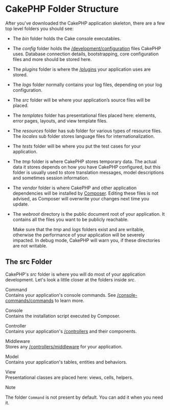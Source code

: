 # CakePHP Folder Structure

After you've downloaded the CakePHP application skeleton, there are a few top
level folders you should see:

- The *bin* folder holds the Cake console executables.

- The *config* folder holds the [/development/configuration](development/configuration.md) files
  CakePHP uses. Database connection details, bootstrapping, core configuration files
  and more should be stored here.

- The *plugins* folder is where the [/plugins](plugins.md) your application uses are stored.

- The *logs* folder normally contains your log files, depending on your log
  configuration.

- The *src* folder will be where your application’s source files will be placed.

- The *templates* folder has presentational files placed here:
  elements, error pages, layouts, and view template files.

- The *resources* folder has sub folder for various types of resource files.
  The *locales* sub folder stores language files for internationalization.

- The *tests* folder will be where you put the test cases for your application.

- The *tmp* folder is where CakePHP stores temporary data. The actual data it
  stores depends on how you have CakePHP configured, but this folder
  is usually used to store translation messages, model descriptions and sometimes
  session information.

- The *vendor* folder is where CakePHP and other application dependencies will
  be installed by [Composer](https://getcomposer.org). Editing these files is not
  advised, as Composer will overwrite your changes next time you update.

- The *webroot* directory is the public document root of your application. It
  contains all the files you want to be publicly reachable.

  Make sure that the *tmp* and *logs* folders exist and are writable,
  otherwise the performance of your application will be severely
  impacted. In debug mode, CakePHP will warn you, if these directories are not
  writable.

## The src Folder

CakePHP's *src* folder is where you will do most of your application
development. Let's look a little closer at the folders inside
*src*.

Command  
Contains your application's console commands. See
[/console-commands/commands](console-commands/commands.md) to learn more.

Console  
Contains the installation script executed by Composer.

Controller  
Contains your application's [/controllers](controllers.md) and their components.

Middleware  
Stores any [/controllers/middleware](controllers/middleware.md) for your application.

Model  
Contains your application's tables, entities and behaviors.

View  
Presentational classes are placed here: views, cells, helpers.

> [!NOTE]
> The folder `Command` is not present by default.
> You can add it when you need it.
